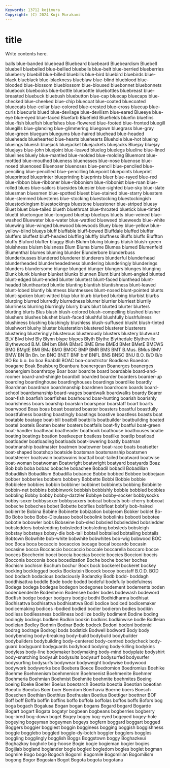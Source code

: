 ```yaml
---
Keywords: 13712 kojimura
Copyright: (C) 2024 Koji Murakami
---
```


# title

Write contents here.



balls
blue-banded bluebead Bluebeard bluebeard Bluebeardism Bluebell bluebell bluebelled blue-bellied bluebells
blue-belt blue-berried blueberries blueberry bluebill blue-billed bluebills blue-bird bluebird bluebirds
blue-black blueblack blue-blackness blueblaw blue-blind blueblood blue-blooded blue-blossom blueblossom blue-bloused
bluebonnet bluebonnets bluebook bluebooks blue-bottle bluebottle bluebottles bluebreast blue-breasted bluebuck
bluebush bluebutton blue-cap bluecap bluecaps blue-checked blue-cheeked blue-chip bluecoat blue-coated
bluecoated bluecoats blue-collar blue-colored blue-crested blue-cross bluecup blue-curls bluecurls blued
blue-devilage blue-devilism blue-eared Blueeye blue-eye blue-eyed blue-faced Bluefarb Bluefield Bluefields
bluefin bluefins blue-fish bluefish bluefishes blue-flowered blue-footed blue-fronted bluegill bluegills
blue-glancing blue-glimmering bluegown bluegrass blue-gray blue-green bluegum bluegums blue-haired bluehead
blue-headed blueheads bluehearted blue-hearts bluehearts Bluehole blue-hot blueing blueings blueish
bluejack bluejacket bluejackets bluejacks Bluejay bluejay bluejays blue-john bluejoint blue-leaved
blueleg bluelegs blueline blue-lined bluelines bluely blue-mantled blue-molded blue-molding Bluemont
blue-mottled blue-mouthed blueness bluenesses blue-nose bluenose blue-nosed bluenosed Bluenoser bluenoses
blue-pencil blue-penciled blue-penciling blue-pencilled blue-pencilling bluepoint bluepoints blueprint blueprinted blueprinter
blueprinting blueprints bluer blue-rayed blue-red blue-ribbon blue-ribboner blue-ribbonism blue-ribbonist blue-roan
blue-rolled blues blue-sailors bluesides bluesier blue-sighted blue-sky blue-slate bluesman bluesmen
blue-spotted bluest blue-stained blue-starry bluestem blue-stemmed bluestems blue-stocking bluestocking bluestockingish
bluestockingism bluestockings bluestone bluestoner blue-striped bluesy Bluet bluet blue-tailed blueth
bluethroat blue-throated bluetick blue-tinted bluetit bluetongue blue-tongued bluetop bluetops bluets
blue-veined blue-washed Bluewater blue-water blue-wattled blueweed blueweeds blue-white bluewing blue-winged
bluewood bluewoods Bluey bluey blue-yellow blue-yellow-blind blueys bluff bluffable bluff-bowed
Bluffdale bluffed bluffer bluffers bluffest bluff-headed bluffing bluffly bluffness Bluffs
bluffs Bluffton bluffy Bluford blufter bluggy Bluh Bluhm bluing bluings
bluish bluish-green bluishness bluism bluisness Blum Bluma blume Blumea blumed
Blumenfeld Blumenthal blumes bluming blunder Blunderbore blunderbuss blunderbusses blundered blunderer
blunderers blunderful blunderhead blunderheaded blunderheadedness blundering blunderingly blunderings blunders blundersome
blunge blunged blunger blungers blunges blunging Blunk blunk blunker blunket
blunks blunnen Blunt blunt blunt-angled blunted blunt-edged blunt-ended blunter bluntest
blunt-faced blunthead blunt-headed blunthearted bluntie blunting bluntish bluntishness blunt-leaved blunt-lobed
bluntly bluntness bluntnesses blunt-nosed blunt-pointed blunts blunt-spoken blunt-witted blup blur
blurb blurbed blurbing blurbist blurbs blurping blurred blurredly blurredness blurrer
blurrier blurriest blurrily blurriness blurring blurringly blurry blurs blurt blurted
blurter blurters blurting blurts Blus blush blush-colored blush-compelling blushed blusher
blushers blushes blushet blush-faced blushful blushfully blushfulness blushiness blushing blushingly
blushless blush-suffused blusht blush-tinted blushwort blushy bluster blusteration blustered blusterer
blusterers blustering blusteringly blusterous blusterously blusters blustery blutwurst BLV Blvd
blvd Bly Blynn blype blypes Blyth Blythe Blythedale Blytheville Blythewood
B.M. BM bm BMA BMarE BME Bme BMEd BMet BMetE
BMEWS BMG BMgtE BMI BMJ BMO BMOC BMP BMR BMS
BMT B.Mus. BMus BMV BMW BN Bn Bn. bn BNC
BNET BNF bnf BNFL BNS BNSC BNU B.O. B/O B/o
BO Bo b.o. bo boa Boabdil BOAC boa-constrictor Boadicea Boaedon
boagane Boak Boalsburg Boanbura boanergean Boanerges boanerges boanergism boanthropy Boar
boar boarcite board boardable board-and-roomer board-and-shingle boardbill boarded boarder boarders
boarder-up boarding boardinghouse boardinghouses boardings boardlike boardly Boardman boardman boardmanship
boardmen boardroom boards board-school boardsmanship board-wages boardwalk boardwalks boardy Boarer
boar-fish boarfish boarfishes boarhound boar-hunting boarish boarishly boarishness boars boarship
boarskin boarspear boarstaff boart boarts boarwood Boas boas boast boasted
boaster boasters boastful boastfully boastfulness boasting boastingly boastings boastive boastless
boasts boat boatable boatage boat-bill boatbill boatbills boatbuilder boatbuilding boated
boatel boatels Boaten boater boaters boatfalls boat-fly boatful boat-green boat-handler
boathead boatheader boathook boathouse boathouses boatie boating boatings boation boatkeeper
boatless boatlike boatlip boatload boatloader boatloading boatloads boat-lowering boatly boatman
boatmanship boatmaster boatmen boatowner boat-race boats boatsetter boat-shaped boatshop boatside
boatsman boatsmanship boatsmen boatsteerer boatswain boatswains boattail boat-tailed boatward boatwise
boat-woman boatwoman Boatwright boatwright boatyard boatyards Boaz Bob bob boba
bobac bobache bobachee Bobadil bobadil Bobadilian Bobadilish Bobadilism Bobadilla bobance
Bobbe bobbed Bobbee bobbejaan bobber bobberies bobbers bobbery Bobbette Bobbi
Bobbie bobbie Bobbielee bobbies bobbin bobbiner bobbinet bobbinets bobbing Bobbinite
bobbin-net bobbins bobbinwork bobbish bobbishly bobble bobbled bobbles bobbling Bobby
bobby bobby-dazzler Bobbye bobby-socker bobbysocks bobby-soxer bobbysoxer bobbysoxers bobcat bobcats
bob-cherry bobcoat bobeche bobeches bobet Bobette bobflies bobfloat bobfly bob-haired
bobierrite Bobina Bobine Bobinette bobization bobjerom Bobker boblet Bo-Bo Bobo
bobo Bobo-Dioulasso bobol bobolink bobolinks bobooti bobotee bobotie bobowler bobs
Bobseine bob-sled bobsled bobsledded bobsledder bobsledders bobsledding bobsleded bobsleding bobsleds
bobsleigh bobstay bobstays bobsy-die bob-tail bobtail bobtailed bobtailing bobtails Bobtown
Bobwhite bob-white bobwhite bobwhites bob-wig bobwood BOC boc Boca boca
bocaccio bocaccios bocage bocal bocardo bocasin bocasine bocca Boccaccio boccaccio
boccale boccarella boccaro bocce bocces Boccherini bocci boccia boccias boccie
boccies Boccioni boccis Bocconia bocconia boce bocedization Boche boche bocher
boches Bochism bochism Bochum bochur Bock bock bockerel bockeret bockey
bocking bocklogged bocks Bockstein Bocock bocoy bocstaff B.O.D. BOD bod
bodach bodacious bodaciously Bodanzky Bodb bodd- boddagh boddhisattva boddle Bode
bode boded bodeful bodefully bodefulness Bodega bodega bodegas bodegon bodegones
bodement bodements boden bodenbenderite Bodenheim Bodensee boder bodes bodewash bodeword
Bodfish bodge bodger bodgery bodgie bodhi Bodhidharma bodhisat Bodhisattva bodhisattva
bodhisattwa Bodi bodice bodiced bodicemaker bodicemaking bodices -bodied bodied bodier
bodieron bodies bodikin bodiless bodilessness bodiliness bodilize bodily bodiment Bodine
boding bodingly bodings bodken Bodkin bodkin bodkins bodkinwise bodle Bodleian
bodleian Bodley Bodmin Bodnar Bodo bodock Bodoni bodoni bodonid bodrag
bodrage Bodrogi bods bodstick Bodwell bodword Body body bodybending body-breaking
body-build bodybuild bodybuilder bodybuilders bodybuilding body-centered body-centred bodycheck body-guard bodyguard
bodyguards bodyhood bodying body-killing bodykins bodyless body-line bodymaker bodymaking body-mind
bodyplate bodyshirt body-snatching bodysuit bodysuits bodysurf bodysurfed bodysurfer bodysurfing bodysurfs
bodywear bodyweight bodywise bodywood bodywork bodyworks boe Boebera Boece Boedromion
Boedromius Boehike Boehme Boehmenism boehmenism Boehmenist Boehmenite Boehmer Boehmeria Boehmian
Boehmist Boehmite boehmite boehmites Boeing boeing Boeke Boelter Boelus boeotarch
Boeotia boeotia Boeotian boeotian Boeotic Boeotus Boer boer Boerdom Boerhavia
Boerne boers Boesch Boeschen Boethian Boethius Boethusian Boetius Boettiger boettner
BOF Boff boff Boffa boffin boffins boffo boffola boffolas boffos
boffs Bofors bog boga bogach Bogalusa Bogan bogan bogans Bogard
bogard Bogarde Bogart bogart Bogata bogatyr bogbean bogbeans bogberries bogberry
bog-bred bog-down boget Bogey bogey bog-eyed bogeyed bogey-hole bogeying bogeyman
bogeymen bogeys bogfern boggard boggart bogged Boggers boggier boggiest boggin
bogginess bogging boggish boggishness boggle bogglebo boggled boggle-dy-botch boggler bogglers
boggles boggling bogglingly bogglish Boggs Boggstown boggy Boghazkeui Boghazkoy boghole
bog-hoose Bogie bogie bogieman bogier bogies Bogijiab bogland boglander bogle
bogled bogledom bogles boglet bogman bogmire Bogo bogo Bogoch Bogomil
Bogomile Bogomilian Bogomilism bogong Bogor Bogosian Bogot Bogota bogota bogotana
